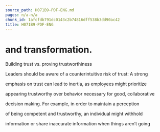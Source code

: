 ```yaml
---
source_path: H071B9-PDF-ENG.md
pages: n/a-n/a
chunk_id: 1afcfdb791dc0143c2b74816dff538b3dd90ac42
title: H071B9-PDF-ENG
---
```

# and transformation.

Building trust vs. proving trustworthiness

Leaders should be aware of a counterintuitive risk of trust: A strong

emphasis on trust can lead to inertia, as employees might prioritize

appearing trustworthy over behavior necessary for good, collaborative

decision making. For example, in order to maintain a perception

of being competent and trustworthy, an individual might withhold

information or share inaccurate information when things aren’t going
